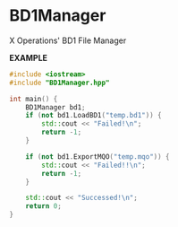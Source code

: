 # BD1Manager
X Operations' BD1 File Manager

**EXAMPLE**
```cpp
#include <iostream>
#include "BD1Manager.hpp"

int main() {
    BD1Manager bd1;
    if (not bd1.LoadBD1("temp.bd1")) {
        std::cout << "Failed!\n";
        return -1;
    }

    if (not bd1.ExportMQO("temp.mqo")) {
        std::cout << "Failed!!\n";
        return -1;
    }

    std::cout << "Successed!\n";
    return 0;
}
```
